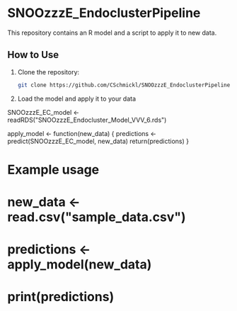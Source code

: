 # SNOOzzzE_EndoclusterPipeline

This repository contains an R model and a script to apply it to new data.

## How to Use

1. Clone the repository:
   ```bash
   git clone https://github.com/CSchmickl/SNOOzzzE_EndoclusterPipeline.git

2. Load the model and apply it to your data

SNOOzzzE_EC_model <- readRDS("SNOOzzzE_Endocluster_Model_VVV_6.rds")

apply_model <- function(new_data) {
  predictions <- predict(SNOOzzzE_EC_model, new_data)
  return(predictions)
}

# Example usage
# new_data <- read.csv("sample_data.csv")
# predictions <- apply_model(new_data)
# print(predictions)
